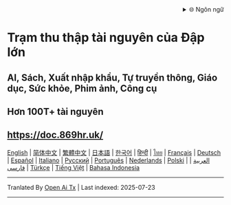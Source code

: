 <div align="right">
  <details>
    <summary >🌐 Ngôn ngữ</summary>
    <div>
      <div align="center">
        <a href="https://openaitx.github.io/view.html?user=mswnlz&project=mswnlz.github.io&lang=en">English</a>
        | <a href="https://openaitx.github.io/view.html?user=mswnlz&project=mswnlz.github.io&lang=zh-CN">简体中文</a>
        | <a href="https://openaitx.github.io/view.html?user=mswnlz&project=mswnlz.github.io&lang=zh-TW">繁體中文</a>
        | <a href="https://openaitx.github.io/view.html?user=mswnlz&project=mswnlz.github.io&lang=ja">日本語</a>
        | <a href="https://openaitx.github.io/view.html?user=mswnlz&project=mswnlz.github.io&lang=ko">한국어</a>
        | <a href="https://openaitx.github.io/view.html?user=mswnlz&project=mswnlz.github.io&lang=hi">हिन्दी</a>
        | <a href="https://openaitx.github.io/view.html?user=mswnlz&project=mswnlz.github.io&lang=th">ไทย</a>
        | <a href="https://openaitx.github.io/view.html?user=mswnlz&project=mswnlz.github.io&lang=fr">Français</a>
        | <a href="https://openaitx.github.io/view.html?user=mswnlz&project=mswnlz.github.io&lang=de">Deutsch</a>
        | <a href="https://openaitx.github.io/view.html?user=mswnlz&project=mswnlz.github.io&lang=es">Español</a>
        | <a href="https://openaitx.github.io/view.html?user=mswnlz&project=mswnlz.github.io&lang=it">Italiano</a>
        | <a href="https://openaitx.github.io/view.html?user=mswnlz&project=mswnlz.github.io&lang=ru">Русский</a>
        | <a href="https://openaitx.github.io/view.html?user=mswnlz&project=mswnlz.github.io&lang=pt">Português</a>
        | <a href="https://openaitx.github.io/view.html?user=mswnlz&project=mswnlz.github.io&lang=nl">Nederlands</a>
        | <a href="https://openaitx.github.io/view.html?user=mswnlz&project=mswnlz.github.io&lang=pl">Polski</a>
        | <a href="https://openaitx.github.io/view.html?user=mswnlz&project=mswnlz.github.io&lang=ar">العربية</a>
        | <a href="https://openaitx.github.io/view.html?user=mswnlz&project=mswnlz.github.io&lang=fa">فارسی</a>
        | <a href="https://openaitx.github.io/view.html?user=mswnlz&project=mswnlz.github.io&lang=tr">Türkçe</a>
        | <a href="https://openaitx.github.io/view.html?user=mswnlz&project=mswnlz.github.io&lang=vi">Tiếng Việt</a>
        | <a href="https://openaitx.github.io/view.html?user=mswnlz&project=mswnlz.github.io&lang=id">Bahasa Indonesia</a>
      </div>
    </div>
  </details>
</div>

# Trạm thu thập tài nguyên của Đập lớn
## AI, Sách, Xuất nhập khẩu, Tự truyền thông, Giáo dục, Sức khỏe, Phim ảnh, Công cụ
## Hơn 100T+ tài nguyên

## https://doc.869hr.uk/

[English](https://openaitx.github.io/#/view?user=mswnlz&project=mswnlz.github.io&lang=en) | [简体中文](https://openaitx.github.io/#/view?user=mswnlz&project=mswnlz.github.io&lang=zh-CN) | [繁體中文](https://openaitx.github.io/#/view?user=mswnlz&project=mswnlz.github.io&lang=zh-TW) | [日本語](https://openaitx.github.io/#/view?user=mswnlz&project=mswnlz.github.io&lang=ja) | [한국어](https://openaitx.github.io/#/view?user=mswnlz&project=mswnlz.github.io&lang=ko) | [हिन्दी](https://openaitx.github.io/#/view?user=mswnlz&project=mswnlz.github.io&lang=hi) | [ไทย](https://openaitx.github.io/#/view?user=mswnlz&project=mswnlz.github.io&lang=th) | [Français](https://openaitx.github.io/#/view?user=mswnlz&project=mswnlz.github.io&lang=fr) | [Deutsch](https://openaitx.github.io/#/view?user=mswnlz&project=mswnlz.github.io&lang=de) | [Español](https://openaitx.github.io/#/view?user=mswnlz&project=mswnlz.github.io&lang=es) | [Italiano](https://openaitx.github.io/#/view?user=mswnlz&project=mswnlz.github.io&lang=it) | [Русский](https://openaitx.github.io/#/view?user=mswnlz&project=mswnlz.github.io&lang=ru) | [Português](https://openaitx.github.io/#/view?user=mswnlz&project=mswnlz.github.io&lang=pt) | [Nederlands](https://openaitx.github.io/#/view?user=mswnlz&project=mswnlz.github.io&lang=nl) | [Polski](https://openaitx.github.io/#/view?user=mswnlz&project=mswnlz.github.io&lang=pl) | [العربية](https://openaitx.github.io/#/view?user=mswnlz&project=mswnlz.github.io&lang=ar) | [فارسی](https://openaitx.github.io/#/view?user=mswnlz&project=mswnlz.github.io&lang=fa) | [Türkçe](https://openaitx.github.io/#/view?user=mswnlz&project=mswnlz.github.io&lang=tr) | [Tiếng Việt](https://openaitx.github.io/#/view?user=mswnlz&project=mswnlz.github.io&lang=vi) | [Bahasa Indonesia](https://openaitx.github.io/#/view?user=mswnlz&project=mswnlz.github.io&lang=id)


<!-- Cập nhật lần cuối: 2025-07-11 -->




---

Tranlated By [Open Ai Tx](https://github.com/OpenAiTx/OpenAiTx) | Last indexed: 2025-07-23

---